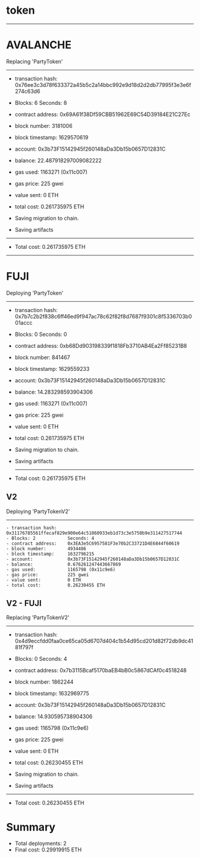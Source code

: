 # token

---

# AVALANCHE

Replacing 'PartyToken'

---

- transaction hash: 0x76ee3c3d78f633372a45b5c2a14bbc992e9d18d2d2db77995f3e3e6f274c63d6
- Blocks: 6 Seconds: 8
- contract address: 0x69A61f38Df59CBB51962E69C54D39184E21C27Ec
- block number: 3181006
- block timestamp: 1629570619
- account: 0x3b73F15142945f260148aDa3Db15b0657D12831C
- balance: 22.487918297009082222
- gas used: 1163271 (0x11c007)
- gas price: 225 gwei
- value sent: 0 ETH
- total cost: 0.261735975 ETH

- Saving migration to chain.
- Saving artifacts

---

- Total cost: 0.261735975 ETH

---

# FUJI

Deploying 'PartyToken'

---

- transaction hash: 0x7b7c2b2f838c6ff46ed9f947ac78c62f82f8d7687f9301c8f5336703b001accc
- Blocks: 0 Seconds: 0
- contract address: 0xb68Dd903198339f1818Fb3710AB4Ea2Ff85231B8
- block number: 841467
- block timestamp: 1629559233
- account: 0x3b73F15142945f260148aDa3Db15b0657D12831C
- balance: 14.283298593904306
- gas used: 1163271 (0x11c007)
- gas price: 225 gwei
- value sent: 0 ETH
- total cost: 0.261735975 ETH

- Saving migration to chain.
- Saving artifacts
  ***
- Total cost: 0.261735975 ETH

## V2

Deploying 'PartyTokenV2'

---

    - transaction hash:    0x31176785561ffecaf829e900e64c51060933eb1d73c3e5750b9e311427517744
    - Blocks: 2            Seconds: 4
    - contract address:    0x3EA3e5C6957581F3e70b2C33721D4E6844f60619
    - block number:        4934486
    - block timestamp:     1632796215
    - account:             0x3b73F15142945f260148aDa3Db15b0657D12831C
    - balance:             0.676261247443667869
    - gas used:            1165798 (0x11c9e6)
    - gas price:           225 gwei
    - value sent:          0 ETH
    - total cost:          0.26230455 ETH

## V2 - FUJI

Replacing 'PartyTokenV2'

---

- transaction hash: 0x4d9eccfdd0faa0ce65ca05d6707d404c1b54d95cd201d82f72db9dc4181f797f
- Blocks: 0 Seconds: 4
- contract address: 0x7b3115Bcaf5170baEB4bB0c5867dCAf0c4518248
- block number: 1862244
- block timestamp: 1632969775
- account: 0x3b73F15142945f260148aDa3Db15b0657D12831C
- balance: 14.930595738904306
- gas used: 1165798 (0x11c9e6)
- gas price: 225 gwei
- value sent: 0 ETH
- total cost: 0.26230455 ETH

- Saving migration to chain.
- Saving artifacts

---

- Total cost: 0.26230455 ETH

# Summary

- Total deployments: 2
- Final cost: 0.29919915 ETH

